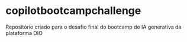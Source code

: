 # copilotbootcampchallenge
Repositório criado para o desafio final do bootcamp de IA generativa da plataforma DIO
